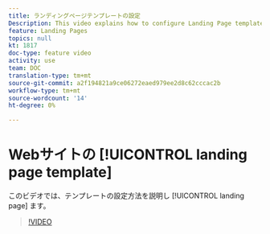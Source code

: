 ```yaml
---
title: ランディングページテンプレートの設定
Description: This video explains how to configure Landing Page templates in Adobe Campaign Standard.
feature: Landing Pages
topics: null
kt: 1817
doc-type: feature video
activity: use
team: DOC
translation-type: tm+mt
source-git-commit: a2f194821a9ce06272eaed979ee2d8c62cccac2b
workflow-type: tm+mt
source-wordcount: '14'
ht-degree: 0%

---
```


# Webサイトの [!UICONTROL landing page template]

このビデオでは、テンプレートの設定方法を説明し [!UICONTROL landing page] ます。

>[!VIDEO](https://video.tv.adobe.com/v/25200/?quality=12)
